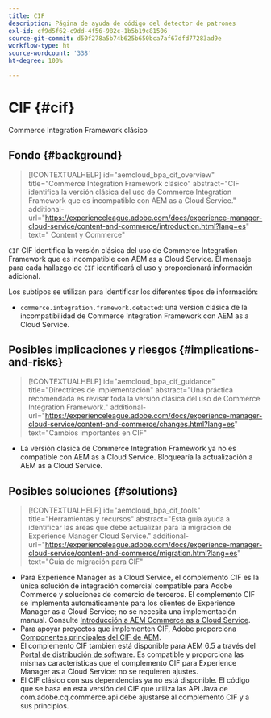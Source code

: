```yaml
---
title: CIF
description: Página de ayuda de código del detector de patrones
exl-id: cf9d5f62-c9dd-4f56-982c-1b5b19c81506
source-git-commit: d50f278a5b74b625b650bca7af67dfd77283ad9e
workflow-type: ht
source-wordcount: '338'
ht-degree: 100%

---
```


# CIF {#cif}

Commerce Integration Framework clásico

## Fondo {#background}

>[!CONTEXTUALHELP]
>id="aemcloud_bpa_cif_overview"
>title="Commerce Integration Framework clásico"
>abstract="CIF identifica la versión clásica del uso de Commerce Integration Framework que es incompatible con AEM as a Cloud Service."
>additional-url="https://experienceleague.adobe.com/docs/experience-manager-cloud-service/content-and-commerce/introduction.html?lang=es" text=" Content y Commerce"

`CIF` CIF identifica la versión clásica del uso de Commerce Integration Framework que es incompatible con AEM as a Cloud Service. El mensaje para cada hallazgo de `CIF` identificará el uso y proporcionará información adicional.

Los subtipos se utilizan para identificar los diferentes tipos de información:

* `commerce.integration.framework.detected`: una versión clásica de la incompatibilidad de Commerce Integration Framework con AEM as a Cloud Service.


## Posibles implicaciones y riesgos {#implications-and-risks}

>[!CONTEXTUALHELP]
>id="aemcloud_bpa_cif_guidance"
>title="Directrices de implementación"
>abstract="Una práctica recomendada es revisar toda la versión clásica del uso de Commerce Integration Framework."
>additional-url="https://experienceleague.adobe.com/docs/experience-manager-cloud-service/content-and-commerce/changes.html?lang=es" text="Cambios importantes en CIF"

* La versión clásica de Commerce Integration Framework ya no es compatible con AEM as a Cloud Service. Bloquearía la actualización a AEM as a Cloud Service.

## Posibles soluciones {#solutions}

>[!CONTEXTUALHELP]
>id="aemcloud_bpa_cif_tools"
>title="Herramientas y recursos"
>abstract="Esta guía ayuda a identificar las áreas que debe actualizar para la migración de Experience Manager Cloud Service."
>additional-url="https://experienceleague.adobe.com/docs/experience-manager-cloud-service/content-and-commerce/migration.html?lang=es" text="Guía de migración para CIF"

* Para Experience Manager as a Cloud Service, el complemento CIF es la única solución de integración comercial compatible para Adobe Commerce y soluciones de comercio de terceros. El complemento CIF se implementa automáticamente para los clientes de Experience Manager as a Cloud Service; no se necesita una implementación manual. Consulte [Introducción a AEM Commerce as a Cloud Service](https://experienceleague.adobe.com/docs/experience-manager-cloud-service/content-and-commerce/storefront/getting-started.html?lang=es).
* Para apoyar proyectos que implementen CIF, Adobe proporciona [Componentes principales del CIF de AEM](https://github.com/adobe/aem-core-cif-components).
* El complemento CIF también está disponible para AEM 6.5 a través del [Portal de distribución de software](https://experience.adobe.com/#/downloads/content/software-distribution/es/aem.html). Es compatible y proporciona las mismas características que el complemento CIF para Experience Manager as a Cloud Service: no se requieren ajustes.
* El CIF clásico con sus dependencias ya no está disponible. El código que se basa en esta versión del CIF que utiliza las API Java de com.adobe.cq.commerce.api debe ajustarse al complemento CIF y a sus principios.
